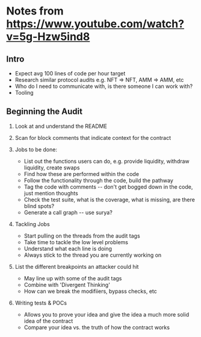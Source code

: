 # Notes from https://www.youtube.com/watch?v=5g-Hzw5ind8

## Intro
- Expect avg 100 lines of code per hour target
- Research similar protocol audits e.g. NFT => NFT, AMM => AMM, etc
- Who do I need to communicate with, is there someone I can work with?
- Tooling

## Beginning the Audit
1. Look at and understand the README
   
2. Scan for block comments that indicate context for the contract
   
3. Jobs to be done:
    - List out the functions users can do, e.g. provide liquidity, withdraw liquidity, create swaps
    - Find how these are performed within the code
    - Follow the functionality through the code, build the pathway
    - Tag the code with comments -- don't get bogged down in the code, just mention thoughts
    - Check the test suite, what is the coverage, what is missing, are there blind spots?
    - Generate a call graph -- use surya?

4. Tackling Jobs
   - Start pulling on the threads from the audit tags
   - Take time to tackle the low level problems
   - Understand what each line is doing
   - Always stick to the thread you are currently working on

5. List the different breakpoints an attacker could hit
   - May line up with some of the audit tags
   - Combine with 'Divergent Thinking'
   - How can we break the modifiiers, bypass checks, etc

6. Writing tests & POCs
   - Allows you to prove your idea and give the idea a much more solid idea of the contract
   - Compare your idea vs. the truth of how the contract works